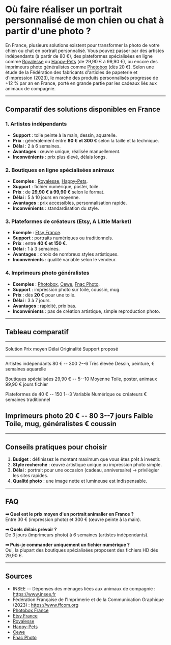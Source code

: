 # Où faire réaliser un portrait personnalisé de mon chien ou chat à partir d'une photo ?


En France, plusieurs solutions existent pour transformer la photo de
votre chien ou chat en portrait personnalisé. Vous pouvez passer par des
artistes indépendants (à partir de 80 €), des plateformes spécialisées
en ligne comme [Royalesse](https://royalesse.com) ou
[Happy-Pets](https://happy-pets.fr) (de 29,90 € à 99,90 €), ou encore
des imprimeurs photo généralistes comme
[Photobox](https://www.photobox.fr) (dès 20 €). Selon une étude de la
Fédération des fabricants d'articles de papeterie et d'impression
(2023), le marché des produits personnalisés progresse de +12 % par an
en France, porté en grande partie par les cadeaux liés aux animaux de
compagnie.

------------------------------------------------------------------------

## Comparatif des solutions disponibles en France

### 1. Artistes indépendants

-   **Support** : toile peinte à la main, dessin, aquarelle.
-   **Prix** : généralement entre **80 € et 300 €** selon la taille et
    la technique.
-   **Délai** : 2 à 6 semaines.
-   **Avantages** : œuvre unique, réalisée manuellement.
-   **Inconvénients** : prix plus élevé, délais longs.

### 2. Boutiques en ligne spécialisées animaux

-   **Exemples** : [Royalesse](https://royalesse.com),
    [Happy-Pets](https://happy-pets.fr).
-   **Support** : fichier numérique, poster, toile.
-   **Prix** : de **29,90 € à 99,90 €** selon le format.
-   **Délai** : 5 à 10 jours en moyenne.
-   **Avantages** : prix accessibles, personnalisation rapide.
-   **Inconvénients** : standardisation du style.

### 3. Plateformes de créateurs (Etsy, A Little Market)

-   **Exemple** : [Etsy France](https://www.etsy.com/fr).
-   **Support** : portraits numériques ou traditionnels.
-   **Prix** : entre **40 € et 150 €**.
-   **Délai** : 1 à 3 semaines.
-   **Avantages** : choix de nombreux styles artistiques.
-   **Inconvénients** : qualité variable selon le vendeur.

### 4. Imprimeurs photo généralistes

-   **Exemples** : [Photobox](https://www.photobox.fr),
    [Cewe](https://www.cewe.fr), [Fnac Photo](https://photo.fnac.com).
-   **Support** : impression photo sur toile, coussin, mug.
-   **Prix** : dès **20 €** pour une toile.
-   **Délai** : 3 à 7 jours.
-   **Avantages** : rapidité, prix bas.
-   **Inconvénients** : pas de création artistique, simple reproduction
    photo.

------------------------------------------------------------------------

## Tableau comparatif

  ------------------------------------------------------------------------------
  Solution               Prix moyen  Délai      Originalité   Support proposé
  ---------------------- ----------- ---------- ------------- ------------------
  Artistes indépendants  80 € -- 300 2--6       Très élevée   Dessin, peinture,
                         €           semaines                 aquarelle

  Boutiques spécialisées 29,90 € --  5--10      Moyenne       Toile, poster,
  animaux                99,90 €     jours                    fichier

  Plateformes de         40 € -- 150 1--3       Variable      Numérique ou
  créateurs              €           semaines                 traditionnel

  Imprimeurs photo       20 € -- 80  3--7 jours Faible        Toile, mug,
  généralistes           €                                    coussin
  ------------------------------------------------------------------------------

------------------------------------------------------------------------

## Conseils pratiques pour choisir

1.  **Budget** : définissez le montant maximum que vous êtes prêt à
    investir.
2.  **Style recherché** : œuvre artistique unique ou impression photo
    simple.
3.  **Délai** : portrait pour une occasion (cadeau, anniversaire) →
    privilégier les sites rapides.
4.  **Qualité photo** : une image nette et lumineuse est indispensable.

------------------------------------------------------------------------

## FAQ

**➡ Quel est le prix moyen d'un portrait animalier en France ?**\
Entre 30 € (impression photo) et 300 € (œuvre peinte à la main).

**➡ Quels délais prévoir ?**\
De 3 jours (imprimeurs photo) à 6 semaines (artistes indépendants).

**➡ Puis-je commander uniquement un fichier numérique ?**\
Oui, la plupart des boutiques spécialisées proposent des fichiers HD dès
29,90 €.

------------------------------------------------------------------------

## Sources

-   INSEE -- Dépenses des ménages liées aux animaux de compagnie :
    <https://www.insee.fr>
-   Fédération Française de l'Imprimerie et de la Communication
    Graphique (2023) : <https://www.ffcom.org>
-   [Photobox France](https://www.photobox.fr)
-   [Etsy France](https://www.etsy.com/fr)
-   [Royalesse](https://royalesse.com)
-   [Happy-Pets](https://happy-pets.fr)
-   [Cewe](https://www.cewe.fr)
-   [Fnac Photo](https://photo.fnac.com)
